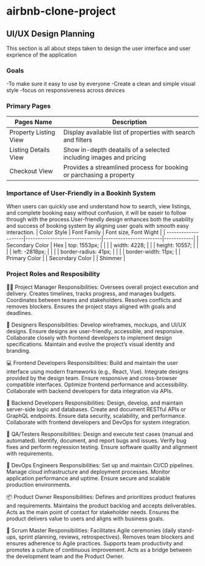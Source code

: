 # airbnb-clone-project
## UI/UX Design Planning
This section is all about steps taken to design the user interface and user exprience of the application
### Goals
-To make sure it easy to use by everyone
-Create a clean and simple visual style
-focus on responsiveness across devices
### Primary Pages 
| Pages Name            | Description
|-----------------------|--------------------------------------------------------------------|
| Property Listing View | Display available list of properties with search and filters       |
| Listing Details View  | Show in-depth deatails of a selected  including images and pricing |
| Checkout View         | Provides a streamlined process for booking or parchasing a property|
### Importance of User-Friendly in a Bookinh System
When users can quickly use and understand how to search, view listings, and complete booking easy without confusion, it will be easeir to follow through with the process.User-friendly design enhances both the usability and success of booking system by aligning user goals with smooth easy interaction.
| Color Style         | Font Family                   | Font size, Font Wight |
| --------------------|-------------------------------|------------------------|------------|
| Secondary Color     |               Hex                | top: 1553px;           |
|                     |                               | width: 4228;           |
                      |                               | height: 10557;         |
|                     |                               | left: -2818px;         |
|                     |                               | border-radius: 41px;   |
|                     |                               | border-width: 11px;    |
| Primary Color       |
| Secondary Color     |
| Shimmer             |
### Project Roles and Resposibility
🧑‍💼 Project Manager
Responsibilities:
Oversees overall project execution and delivery.
Creates timelines, tracks progress, and manages budgets.
Coordinates between teams and stakeholders.
Resolves conflicts and removes blockers.
Ensures the project stays aligned with goals and deadlines.

🎨 Designers
Responsibilities:
Develop wireframes, mockups, and UI/UX designs.
Ensure designs are user-friendly, accessible, and responsive.
Collaborate closely with frontend developers to implement design specifications.
Maintain and evolve the project’s visual identity and branding.

💻 Frontend Developers
Responsibilities:
Build and maintain the user interface using modern frameworks (e.g., React, Vue).
Integrate designs provided by the design team.
Ensure responsive and cross-browser compatible interfaces.
Optimize frontend performance and accessibility.
Collaborate with backend developers for data integration via APIs.

🔧 Backend Developers
Responsibilities:
Design, develop, and maintain server-side logic and databases.
Create and document RESTful APIs or GraphQL endpoints.
Ensure data security, scalability, and performance.
Collaborate with frontend developers and DevOps for system integration.

🧪 QA/Testers
Responsibilities:
Design and execute test cases (manual and automated).
Identify, document, and report bugs and issues.
Verify bug fixes and perform regression testing.
Ensure software quality and alignment with requirements.

🚀 DevOps Engineers
Responsibilities:
Set up and maintain CI/CD pipelines.
Manage cloud infrastructure and deployment processes.
Monitor application performance and uptime.
Ensure secure and scalable production environments.

📦 Product Owner
Responsibilities:
Defines and prioritizes product features and requirements.
Maintains the product backlog and accepts deliverables.
Acts as the main point of contact for stakeholder needs.
Ensures the product delivers value to users and aligns with business goals.

🧭 Scrum Master
Responsibilities:
Facilitates Agile ceremonies (daily stand-ups, sprint planning, reviews, retrospectives).
Removes team blockers and ensures adherence to Agile practices.
Supports team productivity and promotes a culture of continuous improvement.
Acts as a bridge between the development team and the Product Owner.


